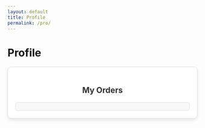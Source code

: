 ```yaml
---
layout: default
title: Profile
permalink: /pro/
---
```


# Profile




<div id="ordersContainer" class="orders-container">
  <h2>My Orders</h2>
  <div id="ordersList" class="orders-list"></div>
</div>




<style>
  .orders-container {
  max-width: 800px;
  margin: 20px auto;
  padding: 20px;
  border: 1px solid #ddd;
  border-radius: 10px;
  background-color: #fff;
  box-shadow: 0 4px 8px rgba(0, 0, 0, 0.1);
  overflow: hidden;
}

.orders-container h2 {
  text-align: center;
  margin-bottom: 20px;
  color: #333;
}

.orders-list {
  max-height: 400px; /* Limits the height of the box */
  overflow-y: auto; /* Enables vertical scrolling */
  padding: 10px;
  border: 1px solid #ddd;
  border-radius: 5px;
  background-color: #f9f9f9;
}

.order-item {
  margin-bottom: 10px;
  border: 1px solid #ccc;
  border-radius: 5px;
  padding: 10px;
  background-color: #fff;
  overflow: hidden;
}

.order-header {
  background-color: #4caf50;
  color: #fff;
  padding: 10px;
  cursor: pointer;
  font-size: 16px;
  font-weight: bold;
  display: flex;
  justify-content: space-between;
  align-items: center;
  border-bottom: 1px solid #ddd;
}

.order-header:hover {
  background-color: #45a049;
}

.order-header .toggle-icon {
  font-size: 18px;
}

.order-details {
  display: none; /* Initially hidden */
  padding: 15px;
  font-size: 14px;
  line-height: 1.6;
  background-color: #f7f7f7;
  border-top: 1px solid #ddd;
}

.order-details p {
  margin: 5px 0;
}

.order-details strong {
  font-weight: bold;
}

</style>


<script>
  document.addEventListener("DOMContentLoaded", () => {
    const ordersJsonUrl =
      "https://raw.githubusercontent.com/m-cochran/Randomerr/main/orders.json"; // URL to the JSON file

    // Retrieve the logged-in user's email from localStorage or set a fallback
    const loggedInUserEmail = localStorage.getItem("userEmail") || "johndoe@example.com";
    const ordersList = document.getElementById("ordersList");

    // Display a loading message
    ordersList.innerHTML = `<p>Loading your orders...</p>`;

    // Fetch orders.json
    fetch(ordersJsonUrl)
      .then((response) => {
        if (!response.ok) {
          throw new Error(`Failed to load orders.json: ${response.status}`);
        }
        return response.json();
      })
      .then((data) => {
        // Filter orders based on the logged-in user's email
        const userOrders = data.filter(
          (order) => order.Email.trim().toLowerCase() === loggedInUserEmail.trim().toLowerCase()
        );

        // Handle cases where no orders match the user's email
        if (userOrders.length === 0) {
          ordersList.innerHTML = `<p>No orders found for ${loggedInUserEmail}.</p>`;
          return;
        }

        // Populate the collapsible list with filtered orders
        ordersList.innerHTML = ""; // Clear existing content
        userOrders.forEach((order, index) => {
          const listItem = document.createElement("div");
          listItem.classList.add("order-item");
          listItem.innerHTML = `
            <div class="order-header" onclick="toggleOrderDetails(${index})">
              <span>Order ID: ${order["Order ID"]}</span>
              <span class="toggle-icon">+</span>
            </div>
            <div class="order-details" id="orderDetails-${index}" style="display: none;">
              <p><strong>Name:</strong> ${order.Name}</p>
              <p><strong>Email:</strong> ${order.Email}</p>
              <p><strong>Order Date:</strong> ${order["Order Date"]}</p>
              <p><strong>Total Amount:</strong> $${order["Total Amount"]}</p>
              <p><strong>Item Name:</strong> ${order["Item Name"]}</p>
              <p><strong>Quantity:</strong> ${order["Item Quantity"]}</p>
              <p><strong>Shipping Address:</strong><br>
                ${order["Shipping Street"]}, ${order["Shipping City"]}, ${order["Shipping State"]} ${order["Shipping Postal"]}, ${order["Shipping Country"]}
              </p>
              <p><strong>Billing Address:</strong><br>
                ${order["Billing Street"]}, ${order["Billing City"]}, ${order["Billing State"]} ${order["Billing Postal"]}, ${order["Billing Country"]}
              </p>
              <p><strong>Tracking Number:</strong> ${order["Tracking Number"]}</p>
            </div>
          `;
          ordersList.appendChild(listItem);
        });
      })
      .catch((error) => {
        console.error("Error fetching orders.json:", error);
        ordersList.innerHTML = `<p>Failed to load order data. Please try again later.</p>`;
      });
  });

  // Function to toggle order details visibility
  function toggleOrderDetails(index) {
    const details = document.getElementById(`orderDetails-${index}`);
    const icon = details.previousElementSibling.querySelector(".toggle-icon");
    const isVisible = details.style.display === "block";
    details.style.display = isVisible ? "none" : "block";
    icon.textContent = isVisible ? "+" : "-";
  }
</script>
